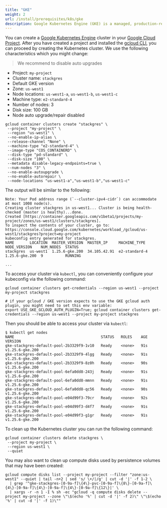 ```yaml
---
title: "GKE"
weight: 2
url: /install/prerequisites/k8s/gke
description: Google Kubernetes Engine (GKE) is a managed, production-ready environment for running containerized applications.
---
```


You can create a [Google Kubernetes Engine](https://cloud.google.com/kubernetes-engine/) cluster in your [Google Cloud Project](https://cloud.google.com/resource-manager/docs/creating-managing-projects).
After you have created a project and installed the [gcloud CLI](https://cloud.google.com/sdk/gcloud/), you can proceed by creating the Kubernetes cluster.
We use the following characteristics which you might change:

> We recommend to disable auto upgrades

 * Project: `my-project`
 * Cluster name: `stackgres`
 * Default GKE version
 * Zone: `us-west1`
 * Node locations: `us-west1-a`, `us-west1-b`, `us-west1-c`
 * Machine type: `e2-standard-4`
 * Number of nodes: 3
 * Disk size: 100 GB
 * Node auto upgrade/repair disabled

```
gcloud container clusters create "stackgres" \
 --project "my-project" \
 --region "us-west1" \
 --no-enable-ip-alias \
 --release-channel "None" \
 --machine-type "e2-standard-4" \
 --image-type "COS_CONTAINERD" \
 --disk-type "pd-standard" \
 --disk-size "100" \
 --metadata disable-legacy-endpoints=true \
 --num-nodes "3" \
 --no-enable-autoupgrade \
 --no-enable-autorepair \
 --node-locations "us-west1-a","us-west1-b","us-west1-c" 
```

The output will be similar to the following:
```
Note: Your Pod address range (`--cluster-ipv4-cidr`) can accommodate at most 1008 node(s).
Creating cluster stackgres in us-west1... Cluster is being health-checked (master is healthy)...done.                                                                                                              
Created [https://container.googleapis.com/v1beta1/projects/my-project/zones/us-west1/clusters/stackgres].
To inspect the contents of your cluster, go to: https://console.cloud.google.com/kubernetes/workload_/gcloud/us-west1/stackgres?project=my-project
kubeconfig entry generated for stackgres.
NAME       LOCATION  MASTER_VERSION  MASTER_IP     MACHINE_TYPE   NODE_VERSION    NUM_NODES  STATUS
stackgres  us-west1  1.25.6-gke.200  34.105.42.91  e2-standard-4  1.25.6-gke.200  9          RUNNING

...
```

To access your cluster via `kubectl`, you can conveniently configure your kubeconfig via the following command:

```
gcloud container clusters get-credentials --region us-west1 --project my-project stackgres

# if your gcloud / GKE version expects to use the GKE gcloud auth plugin, you might need to set this env variable:
export USE_GKE_GCLOUD_AUTH_PLUGIN=True; gcloud container clusters get-credentials --region us-west1 --project my-project stackgres
```

Then you should be able to access your cluster via `kubectl`:

```
$ kubectl get nodes
NAME                                       STATUS   ROLES    AGE   VERSION
gke-stackgres-default-pool-2b3329f9-1v10   Ready    <none>   91s   v1.25.6-gke.200
gke-stackgres-default-pool-2b3329f9-4lgg   Ready    <none>   91s   v1.25.6-gke.200
gke-stackgres-default-pool-2b3329f9-8z0h   Ready    <none>   90s   v1.25.6-gke.200
gke-stackgres-default-pool-6efa0dd8-243j   Ready    <none>   91s   v1.25.6-gke.200
gke-stackgres-default-pool-6efa0dd8-mmnn   Ready    <none>   91s   v1.25.6-gke.200
gke-stackgres-default-pool-6efa0dd8-qc56   Ready    <none>   90s   v1.25.6-gke.200
gke-stackgres-default-pool-e04d99f3-79cr   Ready    <none>   92s   v1.25.6-gke.200
gke-stackgres-default-pool-e04d99f3-d4f7   Ready    <none>   91s   v1.25.6-gke.200
gke-stackgres-default-pool-e04d99f3-g1gr   Ready    <none>   91s   v1.25.6-gke.200
```

To clean up the Kubernetes cluster you can run the following command:

```
gcloud container clusters delete stackgres \
 --project my-project \
 --region us-west1 \
 --quiet
```

You may also want to clean up compute disks used by persistence volumes that may have been created:

```
gcloud compute disks list --project my-project --filter "zone:us-west1" --quiet | tail -n+2 | sed 's/ \+/|/g' | cut -d '|' -f 1-2 \
  | grep '^gke-stackgres-[0-9a-f]\{4\}-pvc-[0-9a-f]\{8\}-[0-9a-f]\{4\}-[0-9a-f]\{4\}-[0-9a-f]\{4\}-[0-9a-f]\{12\}|' \
  | xargs -r -n 1 -I % sh -ec "gcloud -q compute disks delete --project my-project --zone \"\$(echo '%' | cut -d '|' -f 2)\" \"\$(echo '%' | cut -d '|' -f 1)\""
```
